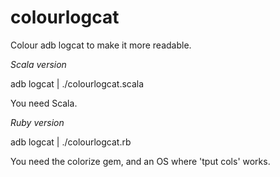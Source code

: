 colourlogcat
============

Colour adb logcat to make it more readable.

*Scala version*

adb logcat | ./colourlogcat.scala

You need Scala.

*Ruby version*

adb logcat | ./colourlogcat.rb

You need the colorize gem, and an OS where 'tput cols' works.
